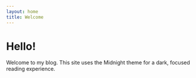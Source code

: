 ```yaml
---
layout: home
title: Welcome
---
```


# Hello!

Welcome to my blog. This site uses the Midnight theme for a dark, focused reading experience.
